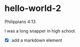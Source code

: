 # hello-world-2
Philippians 4:13

I was a long snapper in high school.

- [x] add a markdown element
